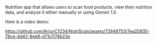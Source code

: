 Nutrition app that allows users to scan food products, view their nutrition data, and analyze it either manually or using Gemini 1.0.

Here is a video demo:


https://github.com/ArjunC1234/NutriScan/assets/72848753/7ea20835-78ce-4d42-8eb6-d71c1174b23e

